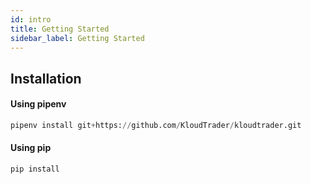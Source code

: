 ```yaml
---
id: intro
title: Getting Started
sidebar_label: Getting Started
---
```




## Installation

#### Using pipenv 
```python
pipenv install git+https://github.com/KloudTrader/kloudtrader.git
```

#### Using pip
```python
pip install 
```
